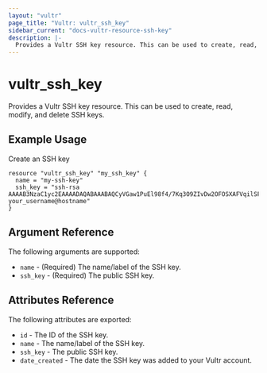 ```yaml
---
layout: "vultr"
page_title: "Vultr: vultr_ssh_key"
sidebar_current: "docs-vultr-resource-ssh-key"
description: |-
  Provides a Vultr SSH key resource. This can be used to create, read, modify, and delete SSH keys.
---
```


# vultr_ssh_key

Provides a Vultr SSH key resource. This can be used to create, read, modify, and delete SSH keys.

## Example Usage

Create an SSH key
```hcl
resource "vultr_ssh_key" "my_ssh_key" {
  name = "my-ssh-key"
  ssh_key = "ssh-rsa AAAAB3NzaC1yc2EAAAADAQABAAABAQCyVGaw1PuEl98f4/7Kq3O9ZIvDw2OFOSXAFVqilSFNkHlefm1iMtPeqsIBp2t9cbGUf55xNDULz/bD/4BCV43yZ5lh0cUYuXALg9NI29ui7PEGReXjSpNwUD6ceN/78YOK41KAcecq+SS0bJ4b4amKZIJG3JWmDKljtv1dmSBCrTmEAQaOorxqGGBYmZS7NQumRe4lav5r6wOs8OACMANE1ejkeZsGFzJFNqvr5DuHdDL5FAudW23me3BDmrM9ifUzzjl1Jwku3bnRaCcjaxH8oTumt1a00mWci/1qUlaVFft085yvVq7KZbF2OPPbl+erDW91+EZ2FgEi+v1/CSJ5 your_username@hostname"
}
```

## Argument Reference

The following arguments are supported:

* `name` - (Required) The name/label of the SSH key.
* `ssh_key` - (Required) The public SSH key.

## Attributes Reference

The following attributes are exported:

* `id` - The ID of the SSH key.
* `name` - The name/label of the SSH key.
* `ssh_key` - The public SSH key.
* `date_created` - The date the SSH key was added to your Vultr account.
